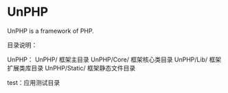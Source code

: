 UnPHP
=====

UnPHP is a framework of PHP.


目录说明：

UnPHP：
UnPHP/                 框架主目录
UnPHP/Core/            框架核心类目录
UnPHP/Lib/             框架扩展类库目录
UnPHP/Static/          框架静态文件目录


test：应用测试目录





